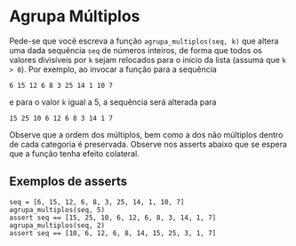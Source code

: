 # Agrupa Múltiplos

Pede-se que você escreva a função `agrupa_multiplos(seq, k)`
que altera uma dada sequência `seq` de números inteiros, de
forma que todos os valores divisíveis por `k` sejam relocados
para o início da lista (assuma que `k > 0`). Por exemplo, ao
invocar a função para a sequência

```
6 15 12 6 8 3 25 14 1 10 7
```

e para o valor `k` igual a 5, a sequência será alterada para

```
15 25 10 6 12 6 8 3 14 1 7
```

Observe que a ordem dos múltiplos, bem como a dos não
múltiplos dentro de cada categoria é preservada. Observe nos
asserts abaixo que se espera que a função tenha efeito
colateral.

## Exemplos de asserts

```
seq = [6, 15, 12, 6, 8, 3, 25, 14, 1, 10, 7]
agrupa_multiplos(seq, 5)
assert seq == [15, 25, 10, 6, 12, 6, 8, 3, 14, 1, 7]
agrupa_multiplos(seq, 2)
assert seq == [10, 6, 12, 6, 8, 14, 15, 25, 3, 1, 7]
```